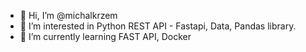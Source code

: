 - 👋 Hi, I’m @michalkrzem
- 👀 I’m interested in Python REST API - Fastapi, Data, Pandas library.
- 🌱 I’m currently learning FAST API, Docker

<!---
michalkrzem/michalkrzem is a ✨ special ✨ repository because its `README.md` (this file) appears on your GitHub profile.
You can click the Preview link to take a look at your changes.
--->
